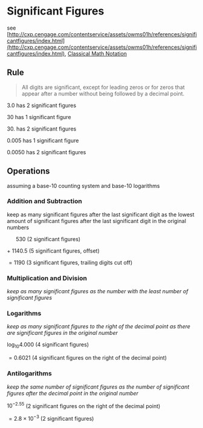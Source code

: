 # Significant Figures

see [http://cxp.cengage.com/contentservice/assets/owms01h/references/significantfigures/index.html](http://cxp.cengage.com/contentservice/assets/owms01h/references/significantfigures/index.html), [Classical Math Notation](../Tags%20b793d46ea133446daa88889450d15033/Classical%20Math%20Notation%20eb53679093ce497baa118d7bfde14d6c.md)

## Rule

> All digits are significant, except for leading zeros or for zeros that appear after a number without being followed by a decimal point.
> 

$3.0$ has 2 significant figures

$30$ has 1 significant figure

$30.$ has 2 significant figures

$0.005$ has 1 significant figure

$0.0050$ has 2 significant figures

## Operations

assuming a base-10 counting system and base-10 logarithms

### Addition and Subtraction

keep as many significant figures after the last significant digit as the lowest amount of significant figures after the last significant digit in the original numbers

$\ \ \ \ \ \ 530$ (2 significant figures)

$+\ 1140.5$ (5 significant figures, offset)

$=1190$ (3 significant figures, trailing digits cut off)

### Multiplication and Division

*keep as many significant figures as the number with the least number of significant figures*

### Logarithms

*keep as many significant figures to the right of the decimal point as there are significant figures in the original number*

$\log_{10} 4.000$ (4 significant figures)

$= 0.6021$ (4 significant figures on the right of the decimal point)

### Antilogarithms

*keep the same number of significant figures as the number of significant figures after the decimal point in the original number*

$10^{-2.55}$ (2 significant figures on the right of the decimal point)

$= 2.8\times 10^{-3}$ (2 significant figures)
